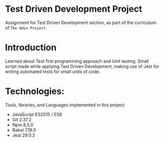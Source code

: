# Test Driven Development Project
Assignment for Test Driven Development section, as part of the curriculum of `The Odin Project`.

# Introduction
Learned about Test first programming approach and Unit testing.
Small script made while applying Test Driven Development, making use of Jest for writing automated tests for small units of code. 

# Technologies:
Tools, libraries, and Languages implemented in this project:
- JavaScript ES2015 / ES6
- Git 2.37.2
- Npm 8.5.0
- Babel 7.19.0
- Jest 29.0.2
